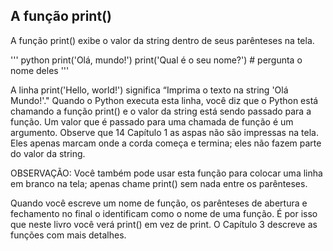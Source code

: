 ## A função print()

A função print() exibe o valor da string dentro de seus parênteses na tela.

''' python
print('Olá, mundo!')
print('Qual é o seu nome?') # pergunta o nome deles
'''

A linha print('Hello, world!') significa “Imprima o texto na string
'Olá Mundo!'." Quando o Python executa esta linha, você diz que o Python está chamando a função print() e o valor da string está sendo passado para a função. Um valor que é passado para uma chamada de função é um argumento. Observe que 14 Capítulo 1 as aspas não são impressas na tela. Eles apenas marcam onde a corda começa e termina; eles não fazem parte do valor da string.

OBSERVAÇÃO: Você também pode usar esta função para colocar uma linha em branco na tela; apenas chame print() sem nada entre os parênteses.

Quando você escreve um nome de função, os parênteses de abertura e fechamento no final o identificam como o nome de uma função. É por isso que neste livro você verá print() em vez de print. O Capítulo 3 descreve as funções com mais detalhes.

